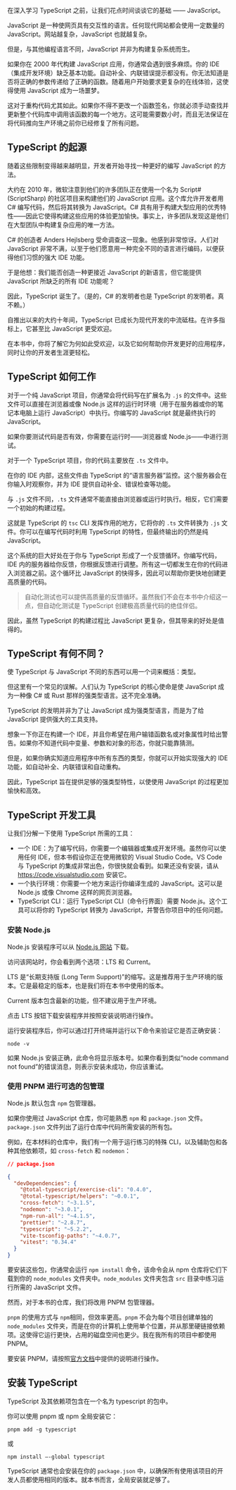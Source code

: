 在深入学习 TypeScript 之前，让我们花点时间谈谈它的基础 —— JavaScript。

JavaScript 是一种使网页具有交互性的语言。任何现代网站都会使用一定数量的 JavaScript。网站越复杂，JavaScript 也就越复杂。

但是，与其他编程语言不同，JavaScript 并非为构建复杂系统而生。

如果你在 2000 年代构建 JavaScript 应用，你通常会遇到很多麻烦。你的 IDE（集成开发环境）缺乏基本功能。自动补全、内联错误提示都没有。你无法知道是否将正确的参数传递给了正确的函数。随着用户开始要求更复杂的在线体验，这使得使用 JavaScript 成为一场噩梦。

这对于重构代码尤其如此。如果你不得不更改一个函数签名，你就必须手动查找并更新整个代码库中调用该函数的每一个地方。这可能需要数小时，而且无法保证在将代码推向生产环境之前你已经修复了所有问题。

## TypeScript 的起源

随着这些限制变得越来越明显，开发者开始寻找一种更好的编写 JavaScript 的方法。

大约在 2010 年，微软注意到他们的许多团队正在使用一个名为 Script# (ScriptSharp) 的社区项目来构建他们的 JavaScript 应用。这个库允许开发者用 C# 编写代码，然后将其转换为 JavaScript。C# 具有用于构建大型应用的优秀特性——因此它使得构建这些应用的体验更加愉快。事实上，许多团队发现这是他们在大型团队中构建复杂应用的唯一方法。

C# 的创造者 Anders Hejlsberg 受命调查这一现象。他感到非常惊讶。人们对 JavaScript 非常不满，以至于他们愿意用一种完全不同的语言进行编码，以便获得他们习惯的强大 IDE 功能。

于是他想：我们能否创造一种更接近 JavaScript 的新语言，但它能提供 JavaScript 所缺乏的所有 IDE 功能呢？

因此，TypeScript 诞生了。（是的，C# 的发明者也是 TypeScript 的发明者。真不赖。）

自推出以来的大约十年间，TypeScript 已成长为现代开发的中流砥柱。在许多指标上，它甚至比 JavaScript 更受欢迎。

在本书中，你将了解它为何如此受欢迎，以及它如何帮助你开发更好的应用程序，同时让你的开发者生涯更轻松。

## TypeScript 如何工作

对于一个纯 JavaScript 项目，你通常会将代码写在扩展名为 `.js` 的文件中。这些文件可以直接在浏览器或像 Node.js 这样的运行时环境（用于在服务器或你的笔记本电脑上运行 JavaScript）中执行。你编写的 JavaScript 就是最终执行的 JavaScript。

如果你要测试代码是否有效，你需要在运行时——浏览器或 Node.js——中进行测试。

对于一个 TypeScript 项目，你的代码主要放在 `.ts` 文件中。

在你的 IDE 内部，这些文件由 TypeScript 的“语言服务器”监控。这个服务器会在你输入时观察你，并为 IDE 提供自动补全、错误检查等功能。

与 `.js` 文件不同，`.ts` 文件通常不能直接由浏览器或运行时执行。相反，它们需要一个初始的构建过程。

这就是 TypeScript 的 `tsc` CLI 发挥作用的地方，它将你的 `.ts` 文件转换为 `.js` 文件。你可以在编写代码时利用 TypeScript 的特性，但最终输出的仍然是纯 JavaScript。

这个系统的巨大好处在于你与 TypeScript 形成了一个反馈循环。你编写代码，IDE 内的服务器给你反馈，你根据反馈进行调整。所有这一切都发生在你的代码进入浏览器之前。这个循环比 JavaScript 的快得多，因此可以帮助你更快地创建更高质量的代码。

> 自动化测试也可以提供高质量的反馈循环。虽然我们不会在本书中介绍这一点，但自动化测试是 TypeScript 创建极高质量代码的绝佳伴侣。

因此，虽然 TypeScript 的构建过程比 JavaScript 更复杂，但其带来的好处是值得的。

## TypeScript 有何不同？

使 TypeScript 与 JavaScript 不同的东西可以用一个词来概括：类型。

但这里有一个常见的误解。人们认为 TypeScript 的核心使命是使 JavaScript 成为一种像 C# 或 Rust 那样的强类型语言。这不完全准确。

TypeScript 的发明并非为了让 JavaScript 成为强类型语言，而是为了给 JavaScript 提供强大的工具支持。

想象一下你正在构建一个 IDE，并且你希望在用户输错函数名或对象属性时给出警告。如果你不知道代码中变量、参数和对象的形态，你就只能靠猜测。

但是，如果你确实知道应用程序中所有东西的类型，你就可以开始实现强大的 IDE 功能，如自动补全、内联错误和自动重构。

因此，TypeScript 旨在提供足够的强类型特性，以使使用 JavaScript 的过程更加愉快和高效。

## TypeScript 开发工具

让我们分解一下使用 TypeScript 所需的工具：

- 一个 IDE：为了编写代码，你需要一个编辑器或集成开发环境。虽然你可以使用任何 IDE，但本书假设你正在使用微软的 Visual Studio Code。VS Code 与 TypeScript 的集成非常出色，你很快就会看到。如果还没有安装，请从 https://code.visualstudio.com 安装它。
- 一个执行环境：你需要一个地方来运行你编译生成的 JavaScript。这可以是 Node.js 或像 Chrome 这样的网页浏览器。
- TypeScript CLI：运行 TypeScript CLI（命令行界面）需要 Node.js。这个工具可以将你的 TypeScript 转换为 JavaScript，并警告你项目中的任何问题。

### 安装 Node.js

Node.js 安装程序可以从 [Node.js 网站](https://nodejs.org/) 下载。

访问该网站时，你会看到两个选项：LTS 和 Current。

LTS 是“长期支持版 (Long Term Support)”的缩写。这是推荐用于生产环境的版本。它是最稳定的版本，也是我们将在本书中使用的版本。

Current 版本包含最新的功能，但不建议用于生产环境。

点击 LTS 按钮下载安装程序并按照安装说明进行操作。

运行安装程序后，你可以通过打开终端并运行以下命令来验证它是否正确安装：

```
node -v
```

如果 Node.js 安装正确，此命令将显示版本号。如果你看到类似“node command not found”的错误消息，则表示安装未成功，你应该重试。

### 使用 PNPM 进行可选的包管理

Node.js 默认包含 `npm` 包管理器。

如果你使用过 JavaScript 仓库，你可能熟悉 `npm` 和 `package.json` 文件。`package.json` 文件列出了运行仓库中代码所需安装的所有包。

例如，在本材料的仓库中，我们有一个用于运行练习的特殊 CLI，以及辅助包和各种其他依赖项，如 `cross-fetch` 和 `nodemon`：

```json
// package.json

{
  "devDependencies": {
    "@total-typescript/exercise-cli": "0.4.0",
    "@total-typescript/helpers": "~0.0.1",
    "cross-fetch": "~3.1.5",
    "nodemon": "~3.0.1",
    "npm-run-all": "~4.1.5",
    "prettier": "~2.8.7",
    "typescript": "~5.2.2",
    "vite-tsconfig-paths": "~4.0.7",
    "vitest": "0.34.4"
  }
}
```

要安装这些包，你通常会运行 `npm install` 命令，该命令会从 npm 仓库将它们下载到你的 `node_modules` 文件夹中。`node_modules` 文件夹包含 `src` 目录中练习运行所需的 JavaScript 文件。

然而，对于本书的仓库，我们将改用 PNPM 包管理器。

`pnpm` 的使用方式与 `npm`相同，但效率更高。`pnpm` 不会为每个项目创建单独的 `node_modules` 文件夹，而是在你的计算机上使用单个位置，并从那里硬链接依赖项。这使得它运行更快，占用的磁盘空间也更少。我在我所有的项目中都使用 PNPM。

要安装 PNPM，请按照[官方文档](https://pnpm.io/installation)中提供的说明进行操作。

## 安装 TypeScript

TypeScript 及其依赖项包含在一个名为 typescript 的包中。

你可以使用 pnpm 或 npm 全局安装它：

```
pnpm add -g typescript
```

或

```
npm install –-global typescript
```

TypeScript 通常也会安装在你的 `package.json` 中，以确保所有使用该项目的开发人员都使用相同的版本。就本书而言，全局安装就足够了。
